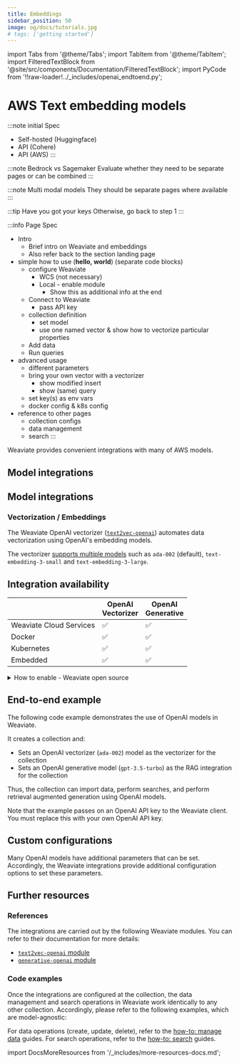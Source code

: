 ```yaml
---
title: Embeddings
sidebar_position: 50
image: og/docs/tutorials.jpg
# tags: ['getting started']
---
```


import Tabs from '@theme/Tabs';
import TabItem from '@theme/TabItem';
import FilteredTextBlock from '@site/src/components/Documentation/FilteredTextBlock';
import PyCode from '!!raw-loader!../_includes/openai_endtoend.py';

# AWS Text embedding models

:::note initial Spec
- Self-hosted (Huggingface)
- API (Cohere)
- API (AWS)
:::

:::note Bedrock vs Sagemaker
Evaluate whether they need to be separate pages or can be combined
:::

:::note Multi modal models
They should be separate pages where available
:::

:::tip Have you got your keys
Otherwise, go back to step 1
:::

:::info Page Spec
- Intro
  - Brief intro on Weaviate and embeddings
  - Also refer back to the section landing page
- simple how to use (**hello, world**) (separate code blocks)
  - configure Weaviate
    - WCS (not necessary)
    - Local - enable module
      - Show this as additional info at the end
  - Connect to Weaviate
    - pass API key
  - collection definition
    - set model
    - use one named vector & show how to vectorize particular properties
  - Add data
  - Run queries
- advanced usage
  - different parameters
  - bring your own vector with a vectorizer
    - show modified insert
    - show (same) query
  - set key(s) as env vars
  - docker config & k8s config
- reference to other pages
  - collection configs
  - data management
  - search
:::

Weaviate provides convenient integrations with many of AWS models.

## Model integrations
## Model integrations




### Vectorization / Embeddings

The Weaviate OpenAI vectorizer ([`text2vec-openai`](../modules/retriever-vectorizer-modules/text2vec-openai.md)) automates data vectorization using OpenAI's embedding models.

The vectorizer [supports multiple models](../modules/retriever-vectorizer-modules/text2vec-openai.md#available-models-openai) such as `ada-002` (default), `text-embedding-3-small` and `text-embedding-3-large`.

## Integration availability

| | OpenAI<br/>Vectorizer | OpenAI<br/>Generative |
| ----- | ----- | ----- |
| Weaviate Cloud Services | ✅ | ✅ |
| Docker | ✅ | ✅ |
| Kubernetes | ✅ | ✅ |
| Embedded | ✅ | ✅ |

<details>
  <summary>How to enable - Weaviate open source</summary>

</details>

## End-to-end example

The following code example demonstrates the use of OpenAI models in Weaviate.

It creates a collection and:
- Sets an OpenAI vectorizer (`ada-002`) model as the vectorizer for the collection
- Sets an OpenAI generative model (`gpt-3.5-turbo`) as the RAG integration for the collection

Thus, the collection can import data, perform searches, and perform retrieval augmented generation using OpenAI models.

<Tabs groupId="languages">

 <TabItem value="py" label="Python (v4)">
    <FilteredTextBlock
      text={PyCode}
      startMarker="# START ModelProviderEndToEnd"
      endMarker="# END ModelProviderEndToEnd"
      language="py"
    />
  </TabItem>
</Tabs>

Note that the example passes on an OpenAI API key to the Weaviate client. You must replace this with your own OpenAI API key.

## Custom configurations

Many OpenAI models have additional parameters that can be set. Accordingly, the Weaviate integrations provide additional configuration options to set these parameters.

<Tabs groupId="languages">

 <TabItem value="py" label="Python (v4)">
    <FilteredTextBlock
      text={PyCode}
      startMarker="# START ModelProviderCustomConfig"
      endMarker="# END ModelProviderCustomConfig"
      language="py"
    />
  </TabItem>
</Tabs>

## Further resources

### References

The integrations are carried out by the following Weaviate modules. You can refer to their documentation for more details:

- [`text2vec-openai` module](../modules/retriever-vectorizer-modules/text2vec-openai.md)
- [`generative-openai` module](../modules/reader-generator-modules/generative-openai.md)

### Code examples

Once the integrations are configured at the collection, the data management and search operations in Weaviate work identically to any other collection. Accordingly, please refer to the following examples, which are model-agnostic:

For data operations (create, update, delete), refer to the [how-to: manage data](../manage-data/index.md) guides.
For search operations, refer to the [how-to: search](../search/index.md) guides.

import DocsMoreResources from '/_includes/more-resources-docs.md';

<DocsMoreResources />
